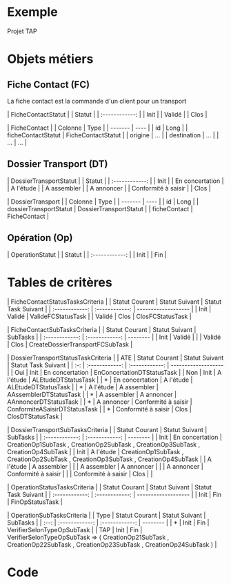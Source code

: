 # Exemple

Projet TAP

# Objets métiers

## Fiche Contact (FC)

La fiche contact est la commande d'un client pour un transport

| FicheContactStatut |
| Statut |
| :------------: |
| Init |
| Validé |
| Clos |

| FicheContact |
| Colonne | Type |
| ------- | ---- |
| id | Long |
| ficheContactStatut | FicheContactStatut |
| origine | ... |
| destination | ... |
| ... | ... |

## Dossier Transport (DT)

| DossierTransportStatut |
| Statut |
| :------------: |
| Init |
| En concertation |
| A l'étude |
| A assembler |
| A annoncer |
| Conformité à saisir |
| Clos |

| DossierTransport |
| Colonne | Type |
| ------- | ---- |
| id | Long |
| dossierTransportStatut | DossierTransportStatut |
| ficheContact | FicheContact |

## Opération (Op)

| OperationStatut |
| Statut |
| :------------: |
| Init |
| Fin |

# Tables de critères

| FicheContactStatusTasksCriteria |
| Statut Courant | Statut Suivant | Statut Task Suivant |
| :------------: | :------------: | ------------------- |
| Init | Validé | ValideFCStatusTask |
| Validé | Clos | ClosFCStatusTask |

| FicheContactSubTasksCriteria |
| Statut Courant | Statut Suivant | SubTasks |
| :------------: | :------------: | -------- |
| Init | Validé |  |
| Validé | Clos | CreateDossierTransportFCSubTask |

| DossierTransportStatusTaskCriteria |
| ATE | Statut Courant | Statut Suivant | Statut Task Suivant |
| :-: | :------------: | :------------: | ------------------- |
| Oui | Init | En concertation | EnConcertationDTStatusTask |
| Non | Init | A l'étude | ALEtudeDTStatusTask |
| * | En concertation | A l'étude | ALEtudeDTStatusTask |
| * | A l'étude | A assembler | AAssemblerDTStatusTask |
| * | A assembler | A annoncer | AAnnoncerDTStatusTask |
| * | A annoncer | Conformité à saisir | ConformiteASaisirDTStatusTask |
| * | Conformité à saisir | Clos | ClosDTStatusTask |

| DossierTransportSubTasksCriteria |
| Statut Courant | Statut Suivant | SubTasks |
| :------------: | :------------: | -------- |
| Init | En concertation | CreationOp1SubTask , CreationOp2SubTask , CreationOp3SubTask , CreationOp4SubTask |
| Init | A l'étude | CreationOp1SubTask , CreationOp2SubTask , CreationOp3SubTask , CreationOp4SubTask |
| A l'étude | A assembler |  |
| A assembler | A annoncer |  |
| A annoncer | Conformité à saisir |  |
| Conformité à saisir | Clos |  |

| OperationStatusTasksCriteria |
| Statut Courant | Statut Suivant | Statut Task Suivant |
| :------------: | :------------: | ------------------- |
| Init | Fin | FinOpStatusTask |

| OperationSubTasksCriteria |
| Type | Statut Courant | Statut Suivant | SubTasks |
| :--: | :------------: | :------------: | -------- |
| * | Init | Fin | VerifierSelonTypeOpSubTask |
| TAP | Init | Fin | VerifierSelonTypeOpSubTask => ( CreationOp21SubTask , CreationOp22SubTask , CreationOp23SubTask , CreationOp24SubTask ) |

# Code